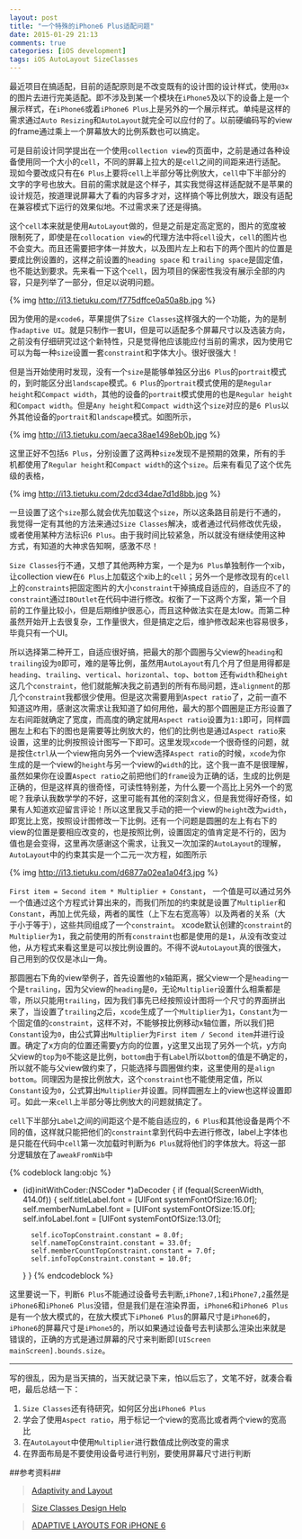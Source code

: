 ```yaml
---
layout: post
title: "一个特殊的iPhone6 Plus适配问题"
date: 2015-01-29 21:13
comments: true
categories: [iOS development]
tags: iOS AutoLayout SizeClasses
---
```


最近项目在搞适配，目前的适配原则是不改变既有的设计图的设计样式，使用`@3x`的图片去进行完美适配。即不涉及到某一个模块在`iPhone5`及以下的设备上是一个展示样式，在`iPhone6`或着`iPhone6 Plus`上是另外的一个展示样式。单纯是这样的需求通过`Auto Resizing`和`AutoLayout`就完全可以应付的了。以前硬编码写的view的frame通过乘上一个屏幕放大的比例系数也可以搞定。

可是目前设计同学提出在一个使用`collection view`的页面中，之前是通过各种设备使用同一个大小的`cell`，不同的屏幕上拉大的是`cell`之间的间距来进行适配。现如今要改成只有在`6 Plus`上要将`cell`上半部分等比例放大，`cell`中下半部分的文字的字号也放大。目前的需求就是这个样子，其实我觉得这样适配就不是苹果的设计规范，按道理说屏幕大了看的内容多才对，这样搞个等比例放大，跟没有适配在兼容模式下运行的效果似地。不过需求来了还是得搞。

<!-- More -->

这个`cell`本来就是使用`AutoLayout`做的，但是之前是定高定宽的，图片的宽度被限制死了，即使是在`collocation view`的代理方法中将`cell`设大，`cell`的图片也不会变大。而且还需要把字体一并放大，以及图片左上和右下的两个图片的位置是要成比例设置的，这样之前设置的`heading space` 和 `trailing space`是固定值，也不能达到要求。先来看一下这个`cell`，因为项目的保密性我没有展示全部的内容，只是列举了一部分，但足以说明问题。

{% img http://i13.tietuku.com/f775dffce0a50a8b.jpg %}

因为使用的是`xcode6`，苹果提供了`Size Classes`这样强大的一个功能，为的是制作`adaptive UI`。就是只制作一套UI，但是可以适配多个屏幕尺寸以及选装方向，之前没有仔细研究过这个新特性，只是觉得他应该能应付当前的需求，因为使用它可以为每一种`size`设置一套`constraint`和字体大小。很好很强大！

但是当开始使用时发现，没有一个`size`是能够单独区分出`6 Plus`的`portrait`模式的，到时能区分出`landscape`模式。`6 Plus`的`portrait`模式使用的是`Regular height`和`Compact width`，其他的设备的`portrait`模式使用的也是`Regular height`和`Compact width`。但是`Any height`和`Compact width`这个`size`对应的是`6 Plus`以外其他设备的`portrait`和`landscape`模式。如图所示，

{% img http://i13.tietuku.com/aeca38ae1498eb0b.jpg %}

这里正好不包括`6 Plus`，分别设置了这两种`size`发现不是预期的效果，所有的手机都使用了`Regular height`和`Compact width`的这个`size`。后来有看见了这个优先级的表格，

{% img http://i13.tietuku.com/2dcd34dae7d1d8bb.jpg %}

一旦设置了这个`size`那么就会优先加载这个`size`，所以这条路目前是行不通的，我觉得一定有其他的方法来通过`Size Classes`解决，或者通过代码修改优先级，或者使用某种方法标识`6 Plus`。由于我时间比较紧急，所以就没有继续使用这种方式，有知道的大神求告知啊，感激不尽！

`Size Classes`行不通，又想了其他两种方案，一个是为`6 Plus`单独制作一个xib，让collection view在`6 Plus`上加载这个xib上的`cell`；另外一个是修改现有的`cell`上的`constraints`把固定图片的大小`constraint`干掉搞成自适应的，自适应不了的`constraint`通过`IBOutlet`在代码中进行修改。权衡了一下这两个方案，第一个目前的工作量比较小，但是后期维护很恶心，而且这种做法实在是太low。而第二种虽然开始开上去很复杂，工作量很大，但是搞定之后，维护修改起来也容易很多，毕竟只有一个UI。

所以选择第二种开工，自适应很好搞，把最大的那个圆圈与父view的`heading`和`trailing`设为`0`即可，难的是等比例，虽然用`AutoLayout`有几个月了但是用得都是`heading`、`trailing`、`vertical`、`horizontal`、`top`、`bottom` 还有`width`和`height`这几个`constraint`，他们就能解决我之前遇到的所有布局问题，连`alignment`的那几个`constraint`我都很少使用。但是这次需要用到`Aspect ratio`了，之前一直不知道这咋用，感谢这次需求让我知道了如何用他，最大的那个圆圈是正方形设置了左右间距就确定了宽度，而高度的确定就用`Aspect ratio`设置为`1:1`即可，同样圆圈左上和右下的图也是需要等比例放大的，他们的比例也是通过`Aspect ratio`来设置，这里的比例按照设计图写一下即可。这里发现`xcode`一个很奇怪的问题，就是按住`ctrl`从一个view拖向另外一个view选择`Aspect ratio`的时候，`xcode`为你生成的是一个view的`height`与另一个view的`width`的比，这个我一直不是很理解，虽然如果你在设置`Aspect ratio`之前把他们的`frame`设为正确的话，生成的比例是正确的，但是这样真的很奇怪，可读性特别差，为什么要一个高比上另外一个的宽呢？我承认我数学学的不好，这里可能有其他的深刻含义，但是我觉得好奇怪，如果有人知道欢迎留言评论！所以这里我又手动的把一个view的`height`改为`width`，即宽比上宽，按照设计图修改一下比例。还有一个问题是圆圈的左上有右下的view的位置是要相应改变的，也是按照比例，设置固定的值肯定是不行的，因为值也是会变得，这里再次感谢这个需求，让我又一次加深的`AutoLayout`的理解，`AutoLayout`中的约束其实是一个二元一次方程，如图所示

{% img http://i13.tietuku.com/d6877a02ea1a04f3.jpg %}

`First item = Second item * Multiplier + Constant`，
一个值是可以通过另外一个值通过这个方程式计算出来的，而我们所加的约束就是设置了`Multiplier`和`Constant`，再加上优先级，两者的属性（上下左右宽高等）以及两者的关系（大于小于等于），这些共同组成了一个`constraint`。 xcode默认创建的`constraint`的`Multiplier`为`1`，我之前使用的所有`constraint`也都是使用的是`1`，从没有改变过他，从方程式来看这里是可以按比例设置的。不得不说`AutoLayout`真的很强大，自己用到的仅仅是冰山一角。

那圆圈右下角的view举例子，首先设置他的x轴距离，据父view一个是`heading`一个是`trailing`，因为父view的`heading`是`0`，无论`Multiplier`设置什么相乘都是零，所以只能用`trailing`，因为我们事先已经按照设计图将一个尺寸的界面拼出来了，当设置了`trailing`之后，`xcode`生成了一个`Multiplier`为`1`，`Constant`为一个固定值的`constraint`，这样不对，不能够按比例移动x轴位置，所以我们把`Constant`设为`0`，由公式算出`Multiplier`为`First item / Second item`并进行设置。确定了x方向的位置还需要y方向的位置，y这里又出现了另外一个坑，y方向父view的`top`为`0`不能这是比例，`bottom`由于有`Label`所以`bottom`的值是不确定的，所以就不能与父view做约束了，只能选择与圆圈做约束，这里使用的是`align bottom`。同理因为是按比例放大，这个`constraint`也不能使用定值，所以`Constant`设为`0`，公式算出`Multiplier`并设置。同样圆圈左上的view也这样设置即可。如此一来`cell`上半部分等比例放大的问题就搞定了。

`cell`下半部分`Label`之间的间距这个是不能自适应的，`6 Plus`和其他设备是两个不同的值，这样就只能把他们的`constraint`拿到代码中去进行修改，label上字体也是只能在代码中`cell`第一次加载时判断为`6 Plus`就将他们的字体放大。将这一部分逻辑放在了`aweakFromNib`中

{% codeblock lang:objc %}
- (id)initWithCoder:(NSCoder *)aDecoder
{
    if (fequal(ScreenWidth, 414.0f)) {
        self.titleLabel.font = [UIFont systemFontOfSize:16.0f];
        self.memberNumLabel.font = [UIFont systemFontOfSize:15.0f];
        self.infoLabel.font = [UIFont systemFontOfSize:13.0f];
        
        self.icoTopConstraint.constant = 8.0f;
        self.nameTopConstraint.constant = 33.0f;
        self.memberCountTopConstraint.constant = 7.0f;
        self.infoTopConstraint.constant = 10.0f;
    }
}
{% endcodeblock %}

这里要说一下，判断`6 Plus`不能通过设备号去判断,`iPhone7,1`和`iPhone7,2`虽然是`iPhone6`和`iPhone6 Plus`没错，但是我们是在渲染界面，`iPhone6`和`iPhone6 Plus`是有一个放大模式的，在放大模式下`iPhone6 Plus`的屏幕尺寸是`iPhone6`的，`iPhone6`的屏幕尺寸是`iPhone5`的，所以如果通过设备号去判读那么渲染出来就是错误的，正确的方式是通过屏幕的尺寸来判断即`[UIScreen mainScreen].bounds.size`。

-----
写的很乱，因为是当天搞的，当天就记录下来，怕以后忘了，文笔不好，就凑合看吧，最后总结一下：

1. `Size Classes`还有待研究，如何区分出`iPhone6 Plus`
2. 学会了使用`Aspect ratio`，用于标记一个view的宽高比或者两个view的宽高比
3. 在`AutoLayout`中使用`Multiplier`进行数值成比例改变的需求
4. 在界面布局是不要使用设备号进行判别，要使用屏幕尺寸进行判断


##参考资料##

>[Adaptivity and Layout][1]

>[Size Classes Design Help][2]

>[ADAPTIVE LAYOUTS FOR iPHONE 6][3]

[1]: https://developer.apple.com/library/ios/documentation/UserExperience/Conceptual/MobileHIG/LayoutandAppearance.html
[2]: https://developer.apple.com/library/ios/recipes/xcode_help-IB_adaptive_sizes/_index.html#//apple_ref/doc/uid/TP40014436
[3]: http://mathewsanders.com/designing-adaptive-layouts-for-iphone-6-plus
